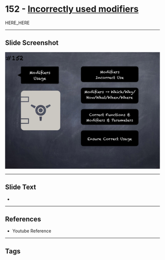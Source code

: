 # 152 - [Incorrectly used modifiers](Incorrectly%20used%20modifiers.md)

HERE_HERE

___
## Slide Screenshot
![0152.png](../images/pitfalls_and_best_practices201/152.png)
___
## Slide Text
- 
___
## References
- Youtube Reference
___
## Tags